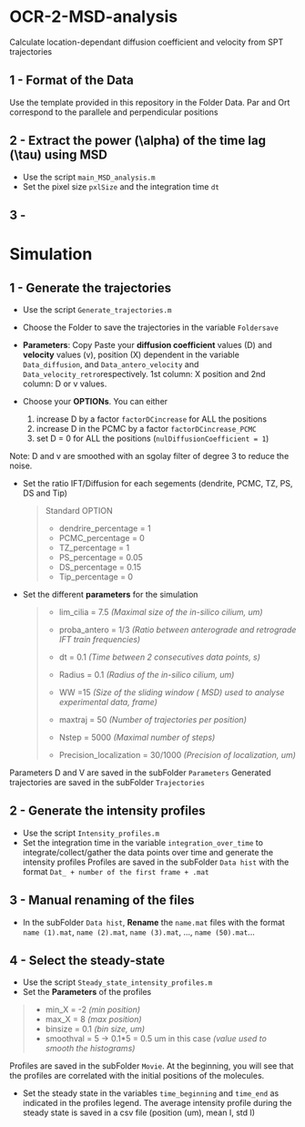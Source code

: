 # OCR-2-MSD-analysis
Calculate location-dependant diffusion coefficient and velocity from SPT trajectories
## 1 - Format of the Data
  Use the template provided in this repository in the Folder Data. Par and Ort correspond to the parallele and perpendicular positions 
## 2 - Extract the power (\alpha) of the time lag (\tau) using MSD
- Use the script `main_MSD_analysis.m`
- Set the pixel size `pxlSize` and the integration time `dt`
## 3 - 





# Simulation
## 1 - Generate the trajectories
- Use the script `Generate_trajectories.m`
- Choose the Folder to save the trajectories in the variable `Foldersave`

- **Parameters**: Copy Paste your **diffusion coefficient** values (D) and **velocity** values (v), position (X) dependent in the variable `Data_diffusion`, and `Data_antero_velocity` and `Data_velocity_retro`respectively.
1st column: X position and 2nd column: D or v values.
- Choose your **OPTIONs**. You can either
  1) increase D by a factor `factorDCincrease` for ALL the positions
  2) increase D in the PCMC by a factor `factorDCincrease_PCMC` 
  3) set D = 0 for ALL the positions (`nulDiffusionCoefficient = 1`)

Note: D and v are smoothed with an sgolay filter of degree 3 to reduce the noise.
- Set the ratio IFT/Diffusion for each segements (dendrite, PCMC, TZ, PS, DS and Tip)

  > Standard OPTION  
  >
  > - dendrire_percentage = 1  
  > - PCMC_percentage = 0  
  > - TZ_percentage = 1  
  > - PS_percentage = 0.05  
  > - DS_percentage = 0.15  
  > - Tip_percentage = 0  
  
- Set the different **parameters** for the simulation

  > - lim_cilia = 7.5   _(Maximal size of the in-silico cilium, um)_  
  >   
  > - proba_antero = 1/3   _(Ratio between anterograde and retrograde IFT train frequencies)_  
  >  
  > - dt = 0.1   _(Time between 2 consecutives data points, s)_  
  >  
  > - Radius = 0.1   _(Radius of the in-silico cilium, um)_   
  >  
  > - WW =15   _(Size of the sliding window ( MSD) used to analyse experimental data, frame)_    
  >  
  > - maxtraj = 50   _(Number of trajectories per position)_    
  >  
  > - Nstep = 5000   _(Maximal number of steps)_  
  > 
  > - Precision_localization = 30/1000   _(Precision of localization, um)_    

Parameters D and V are saved in the subFolder `Parameters`
Generated trajectories are saved in the subFolder `Trajectories`

## 2 - Generate the intensity profiles 

- Use the script `Intensity_profiles.m`
- Set the integration time in the variable `integration_over_time` to integrate/collect/gather the data points over time and generate the intensity profiles
Profiles are saved in the subFolder `Data hist` with the format `Dat_ + number of the first frame + .mat`

## 3 - Manual renaming of the files
- In the subFolder `Data hist`, **Rename** the `name.mat` files with the format `name (1).mat`, `name (2).mat`, `name (3).mat`, ..., `name (50).mat`...

## 4 - Select the steady-state
- Use the script `Steady_state_intensity_profiles.m`
- Set the **Parameters** of the profiles

> - min_X = -2  _(min position)_  
> - max_X = 8  _(max position)_  
> - binsize = 0.1 _(bin size, um)_  
> - smoothval = 5   -> 0.1*5 = 0.5 um in this case _(value used to smooth the histograms)_  

Profiles are saved in the subFolder `Movie`.
At the beginning, you will see that the profiles are correlated with the initial positions of the molecules.
- Set the steady state in the variables `time_beginning` and `time_end` as indicated in the profiles legend.
The average intensity profile during the steady state is saved in a csv file (position (um), mean I, std I)
